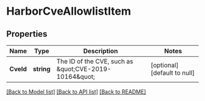 # HarborCveAllowlistItem

## Properties
Name | Type | Description | Notes
------------ | ------------- | ------------- | -------------
**CveId** | **string** | The ID of the CVE, such as \&quot;CVE-2019-10164\&quot; | [optional] [default to null]

[[Back to Model list]](../README.md#documentation-for-models) [[Back to API list]](../README.md#documentation-for-api-endpoints) [[Back to README]](../README.md)


